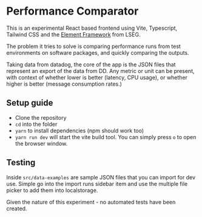 # Performance Comparator

This is an experimental React based frontend using Vite, Typescript, Tailwind CSS and the [Element Framework](https://ui.refinitiv.com/) from LSEG.

The problem it tries to solve is comparing performance runs from test environments on software packages, and quickly comparing the outputs.

Taking data from datadog, the core of the app is the JSON files that represent an export of the data from DD. Any metric or unit can be present, with context of whether lower is better (latency, CPU usage), or whether higher is better (message consumption rates.)

## Setup guide

- Clone the repository
- `cd` into the folder
- `yarn` to install dependencies (npm should work too)
- `yarn run dev` will start the vite build tool. You can simply press `o` to open the browser window.

## Testing

Inside `src/data-examples` are sample JSON files that you can import for dev use. Simple go into the import runs sidebar item and use the multiple file picker to add them into localstorage.

Given the nature of this experiment - no automated tests have been created.